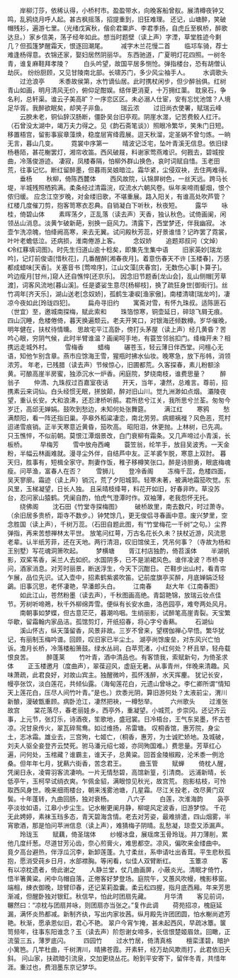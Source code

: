 <!-- { "loadSidebar": true } -->
　　岸柳汀莎，依稀认得，小桥村市。盈盈带水，向晚客船曾舣。展清樽夜钟又鸣，乱鸦绕月呼人起。甚古枫摇落，招提重到，旧狂难理。  还记，山塘醉，笑破帽残衫，遍游七里。（光绪戊寅秋，偕俞君粟庐、李君季扬，自虎丘至枫桥，醉歌达旦。）家乡信美，荡子经年如此。想当时题壁（读上声）字湮，草堂胜迹今剩几？但孤篷梦醒霜天，恨逐回潮尾。
　　减字木兰花慢二首
　　临邛车骑，荐士难逢杨得意。衣锦还家，娶妇居然阴丽华。  东西驰道，广夏明灯花四照。一树冬青，谁复麻鞋拜孝陵？
　　白头吟望，故国平居多恻怆。弹指楼台，恐有胡僧认劫灰。  纷纷厨顾，又见甘陵南北部。长啸苏门，多少风尘袖手人。
　　水调歌头
　　过沧浪亭
　　禾黍故侯第，水竹谪仙居。此时携杖闲步，但少醉翁俱。红树青山如画，明月清风无价，俯仰足酣娱。结伴更消夏，十万拥红蕖。  耽泉石，争名利，总轩渠。谁云子美高旷？一序恋区区。未必溺人仕宦，安有忘忧池馆？人境足华胥。我醉欲眠矣，却笑子非鱼。
　　瑞云浓
　　过旧尚衣使署，赋瑞云峰
　　云腴未老，铜仙辞汉肠断，僵卧吴台旧亭观。阴崖水澨，记苦费鲛人红汗。（石曾没太湖中，竭万夫力得之。见《韵石斋笔谈》）照眼冷繁华，笑朱门日短。  移置梧宫，留影事宸章藻焕，稳度层宵绛霞展。逗天秋溜，定圣娲不曾匀炼。一晌无言，暮山几变。
　　霓裳中序第一
　　晴波记泛宅，坠叶青溪无信息。依旧绿杨巷陌，甚花榭罢灯，湘帘收笛。西风破屐，料谢家莺燕难识。何戡去，碧城按曲，冷落俊游迹。  凄寂，凤楼春隔，怕柳外群山换色，哀时词赋自惜。玉老田荒，往事记忆。断红留醉墨，但暮雨吴娘暗泣。霜华紧，尘侵双袂，去住两难得。
　　垂杨
　　秋柳，倚陈西麓体
　　西风故院，认锦屏树色，一丝天远。跨马长堤，半城残照栖鸦满。柔条经过清霜浣，叹流水六朝风卷。纵年来啼雨颦烟，恨个侬归缓。  应念江空岁晚，对金缕旧歌，不堪重展。路入阳关，有谁高处吹芦管？红楼几度催刀剪，抱客笥寒衣忍典。自销凝白下听秋，秋夜短。
　　露华
　　咏桂，倚碧山体
　　素晖荡夕，正乱落（读去声）天香，独认秋色。试倚画阑，闲领丛山消息。淡黄乍破新葩，别换一庭风力。清露下，西堂梦还，伴我幽寂。   冰壶乍洗凉魄，怕绛阙高寒，来去无翼。试问殿秋芳蕊，好景谁惜？记昨罢了霓裳，叶叶老蟾低泣。还病损，淮南倦游上客。
　　念奴娇
　　追题郑叔问（文焯）《冷红簃填词图》。时先生归道山逾十稔矣，即集先生集中语
　　旧家英妙[瑞龙吟]，记灯前俊语[惜秋花]，几番醒醉[湘春夜月]。着意伤春天不许 [玉楼春]，万感都成蜡味[天香]。关塞音书 [莺啼序]，江山文藻[庆春宫]，无数伤心事[卜算子]。吟边瘦月[甘州，]窥人还自憔悴[还京乐]。   因念旧节题香[龙山会]，乱山侧帽[芳草渡]，词客风流地[暮山溪]。任是婆娑生意尽[杨柳枝]，换了疏狂身世[御街行]。丝竹凋年[齐天乐]，湖山送老[念奴娇]，孤鹤生凄唳[渔家傲]。南楼清啸[瑞龙吟]，凄凉今夜如此[玲珑四犯]。
　　扁舟寻旧约
　　寓斋对雪，有怀九珠叔。适陈匪石（世宜）至，邀城南探梅，赋此索和
　　珠箔惊寒，铜壶延日，碎琼飞屑无痕。四山沉睡，危楼倦倚，暮天换遍颓云。老夫开笑口，对银海还倾数樽。岁华催晚，明年健在，扶杖待情曛。   思故宅平江高卧，傍打头茅屋（读上声）经几黄昏？苦吟心眼，穷阴气候，此时半臂谁温？画阑呵手地，有蓑笠邻翁扣门。绛梅开未？相携远走城外村。
　　雪梅香
　　蜡梅
　　碾苍玉，轻云薄日伴西堂。问檀心无语，知他乍别含章。燕市应馀海王雪，猩瓶时拂水仙妆。晚寒急，放下彤帏，消领浓芳。   年老，已残腊（读去声）节候惊心，旧圃都荒。久客探春，素儿粉额涂黄。可酿高崖半房蜜，独添沉水一炉香。闲庭院，梦绕南枝，谁费思量？
　　醉翁子
　　仲清、九珠叔过百嘉室夜话
　　开天，当年，凄然，总难言。尊前，招携素云来词仙。白头经惯无眠，拼放颠，醉对旧山川。觉九洲渺如点烟。   灞陵夜望，重认长安。大和浪沸，还忍津桥听鹃。君所悲兮江关，我所思兮兰荃。匆匆今岁迁，高邱无婵娟。鼓吹到愁边，未知何处张舞筵。
　　满江红
　　寒鸦
　　愁满颓阳，看一阵还指旧巢。亭皋外稻粱凄恋，南北劳劳。病翅褵褷？风色恶，荒村迢递雪痕销。正半天寒意近黄昏，笳吹高。   昭阳泪，休更抛。上林树，已先凋。只玉憔悴，不似前朝。莫恨江潭烟景改，白门衰柳有霜条。又几声啼过小青溪，长板桥。
　　早梅芳
　　雪中放舟西崦
　　蓑笠翁，纶竿手，放目吴波秀。一天金粉，半幅云林画难就。漫寻尘外伴，自结芦中友。正羊裘乍脱，寒意上双肘。   暮天归，胜事有，短楫全家守。荆妻作饭，稚子移樽笑张口。醉是诗胆勇，眼底梅魂瘦。问苹渔，富春人在否？
　　雪狮儿
　　登冷香阁
　　冻梅千蕊，危楼四面，吴天寥廓。霜迹（读上声）销沉，荒了夕阳城郭。轻寒未著，被满地霜笳吹觉。东风里，玉梯凝望，日长人独。   且采晴枝绛萼，料花开如旧，好春非昨。草没苏台，忍问家山猿鹤。凭阑自酌，怕虎气澄潭时作。双袖薄，老我怨怀无托。
　　绕佛阁
　　沈石田《竹堂寺探梅图》
　　破桥故里，南去数尺，时过萧寺。（余旧居多贵桥，距寺不数步。）钟梵馀几，更无俊侣寻春画中意。废兴梦里，空念胜国（读上声），千树万蕊。（石田自题此图，有“竹堂梅花一千树”之句。）尘界弹指，再来苦想禅林太平世。   放笔问红萼，万古名花长久未？扶杖近游，风流思老辈。认半纸芳菲，还在天地。两行清泪，叹旧馆侯王，凭吊何事？（寺故为杨和王别墅）写花魂洞箫吹起。
　　梦横塘
　　胥江村店独酌，倚苕溪体
　　半湖帆影，双桨苇香，采兰人去如织。水国阴多，已不是湔裙风色。谁伴凌波？市桥寻问，酒家消息。对芳时丽景，断送浮生，今天下沉酣日。   芒鞋步出山村，看青帘乍展，品位先识。试入壶中，招素鹤紫裘吹笛。记前度旗亭买醉，月底婵娟泛轻鷁。旧事沉思，老怀凄艳，早潘郎头白。
　　江南春
　　赵大年《江南春图》
　　如此江山，苍然粉墨（读去声），千秋图画高绝。青韶艳锦，放瑞云妆点佳节。芳树听啼鴂，秋千外柳绵弄雪。便纵有长安水曲，洛邑园亭，难夸两处风月。
　　南朝事如梦蝶，但古意茫茫，暮潮呜咽。生绡丽影，试醉笔高崖青裂。天宝繁华歇，留霜翰内家品洁。孤馆剪灯，开纸招春，将心字兮香爇。
　　石湖仙
　　溪山怀古，纵天藻留香，风景非故。三岁不曾来，望楞伽禅心早悟。繁华犹记，有丽制玉梅吟谱。回顾，叹旧家已半尘土。   湖亭尚馀废垒，对东风兴亡怕诉。澹月长桥，冷落楼船箫鼓。绿水丛祠，白苹荒渚，小红何处？杯且举，轻舟载恨良苦。
　　醉蓬莱
　　竹叶青，酒中清品也。有客馈我，索赋新句，为倚圣求体
　　正玉楼邀月（度曲声），翠葆迎风，虚庭无暑。从事青州，伴晚来清趣。风味萧疏，此君良好，对故山宾主。独醒微吟，孤怀浅醉，水天挥麈。   犹记长安，幔亭张饮，淡白莲花，共倾仙露。（海甸莲花白，元遗山曾咏之。李仁卿所谓“情知天上莲花白，压尽人间竹叶青。”是也。）炊黍光阴，算旧游何处？太液前尘，渭川新酿，漫破甑重顾。病卧沧江，凄然把袂，一樽愁举。
　　六州歌头
　　过淮张故宫
　　棠花落尽，春老丽娃乡。西亭外，重凝望。小城荒，步崇冈。还记齐云事，上元节，张灯乐，诗酒夜，笙歌地，盛冠裳。日冷梧台，王气东吴墨，怀古苍凉。况甘泉传火，翠瓦碎鸳鸯。如过维扬，吊雷塘。   叹桐香馆，惠芳院，身尘土，志冰霜。雄业去，三宫殉，七姬亡，（桐香，惠芳，为士诚贮娇地。及城破，刘夫人驱全妾登齐云焚死。驸马潘元绍七姬，亦同殉国难。）费思量。芳草红心遍，问何处，玉棺藏？谁霸主，谁天子，总黄粱。回首金陵椒殿，沦禾黍一例沧桑。但年年七月，犹爇六街香，苦念君王。
　　曲玉管
　　赋蝉
　　倚枕人醒，凭阑日永，凌霄羽客流凄响。一片无情愁碧，高馆新篁，引清商。   远浦新晴，长低亭午，玉柯早试绡衣爽。乍佩金貂，满眼惊见秋光，故宫荒。   抱影枯枝，可怜取西风身世。晚来细雨楼台，朝来浅雾池塘，几星霜。尽江关投老，改尽黄门双鬓。十年蓬转，九曲回肠，独对衰杨。
　　八六子
　　白莲，次淮海韵
　　袅亭亭淡妆如语，江皋小步尘生。记水榭更阑月静，柳堤风定波香，旧游梦惊。   千花无此娉婷，素袜玉珰多态，青天碧海含情。老去对芳姿，最难排遣，四山烟雾，半宵歌酒，那是怕问苹洲信息（读上声），难猜梅子阴晴。乱愁凝，琼壶又添漏声。
　　玲珑玉
　　赋藕，倚圣瑞体
　　纱幔冰盘，展瑶席玉骨玲珑。并刀薄削，累他几度纤葱。尽道甘芳沁齿，奈心煎膏火，难思都空。凉风，偏吹来金缕曲中。   竟夕高台避热，伴浮瓜沉李，新卸莲蓬。九寸柔丝，系申请吐出香茸。平生悲秋孤抱，愿消受莼乡日月，水部襟胸。等闲看，似佳人双臂断红。
　　玉簟凉
　　客有以凉枕遗者，倚此谢之
　　人静兰堂，仗几曲画屏，小蔽炎光。清眠才倚竹，悟半箸黄粱。闲中乌帽自落，正倦客好梦登场。庭院午，又蕙风吹幔，槐影移窗。   端相，綀衣御晚，琼臂印春，还记茉莉盈囊。柔云松四握，指月底西厢。年来芳思渐减，但醒卧独对银釭。秋信早，怕此时团扇先藏。
　　月华清
　　客见前词，冁然曰：“凉枕与团扇并咏，则团扇亦当张之。”复作此调
　　荷苑招凉，槐庭延漏，满怀炎热都减。新制齐纨，写出内家妆茜。纵月殿先许团团圆，怕水榭尚遮芳艳。秋渐，愿承恩似旧，君心不艳。   翠户今宵乍掩，甚未起西风，早疏冰簟。箧笥频年，往事东阳谁念？玉（读去声）阶怨谢女啼多，长信恨楚姬眉敛。回瞰，正流萤三五，薄罗底闪。
　　四园竹
　　过水竹居，倚清真格
　　檀栾漾碧，暗护小篱笆。几竿杜曲，千树渭川，晴拂苍霞。开素轩，经万劫风欺雨打，此君依旧夭斜。   问山家，扶疏暗引流泉，交加更绕丛花。盼到平安寄下，留伴冬青，共惜年涯。重过也，费泪墨东京记梦华。
